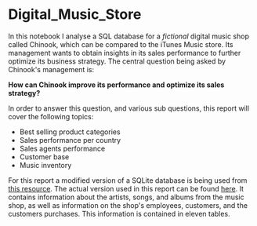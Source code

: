 # Digital_Music_Store

In this notebook I analyse a SQL database for a *fictional* digital music shop called Chinook, which can be compared to the iTunes Music store. Its management wants to obtain insights in its sales performance to further optimize its business strategy. The central question being asked by Chinook's management is:

**How can Chinook improve its performance and optimize its sales strategy?**

In order to answer this question, and various sub questions, this report will cover the following topics:
* Best selling product categories
* Sales performance per country
* Sales agents performance
* Customer base
* Music inventory

For this report a modified version of a SQLite database is being used from [this resource](https://github.com/lerocha/chinook-database). The actual version used in this report can be found [here](https://drive.google.com/file/d/1edlG-tOLPxLEWP19dBmBp_NxRmc7GAcx/view?usp=sharing). It contains information about the artists, songs, and albums from the music shop, as well as information on the shop's employees, customers, and the customers purchases. This information is contained in eleven tables. 
